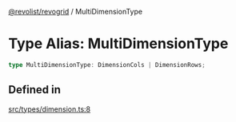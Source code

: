 [@revolist/revogrid](README.md) / MultiDimensionType

# Type Alias: MultiDimensionType

```ts
type MultiDimensionType: DimensionCols | DimensionRows;
```

## Defined in

[src/types/dimension.ts:8](https://github.com/revolist/revogrid/blob/80825bf77a49d260f052f2584a0efe930c2da0d3/src/types/dimension.ts#L8)
